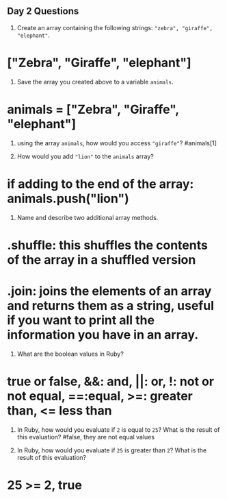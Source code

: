 ## Day 2 Questions

1. Create an array containing the following strings: `"zebra", "giraffe", "elephant"`.
# ["Zebra", "Giraffe", "elephant"]

1. Save the array you created above to a variable `animals`.
# animals = ["Zebra", "Giraffe", "elephant"]

1. using the array `animals`, how would you access `"giraffe"`?
#animals[1]

1. How would you add `"lion"` to the `animals` array?
# if adding to the end of the array: animals.push("lion")

1. Name and describe two additional array methods.
# .shuffle: this shuffles the contents of the array in a shuffled version
# .join: joins the elements of an array and returns them as a string, useful if you want to print all the information you have in an array.

1. What are the boolean values in Ruby?
# true or false, &&: and, ||: or, !: not or not equal, ==:equal, >=: greater than, <= less than


1. In Ruby, how would you evaluate if `2` is equal to `25`? What is the result of this evaluation?
#false, they are not equal values

1. In Ruby, how would you evaluate if `25` is greater than `2`? What is the result of this evaluation?
# 25 >= 2, true
